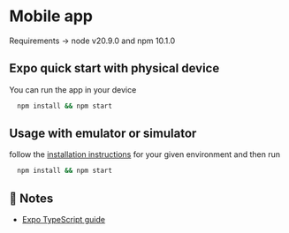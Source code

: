 # Mobile app

Requirements -> node v20.9.0 and npm 10.1.0

## Expo quick start with physical device

You can run the app in your device

```bash
  npm install && npm start
```

## Usage with emulator or simulator

follow the [installation instructions](https://reactnative.dev/docs/environment-setup?guide=native) for your given environment and then run

```bash
  npm install && npm start
```

## 📝 Notes

- [Expo TypeScript guide](https://docs.expo.dev/versions/latest/guides/typescript/)
